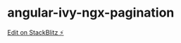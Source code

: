 # angular-ivy-ngx-pagination

[Edit on StackBlitz ⚡️](https://stackblitz.com/edit/angular-ivy-ngx-pagination)